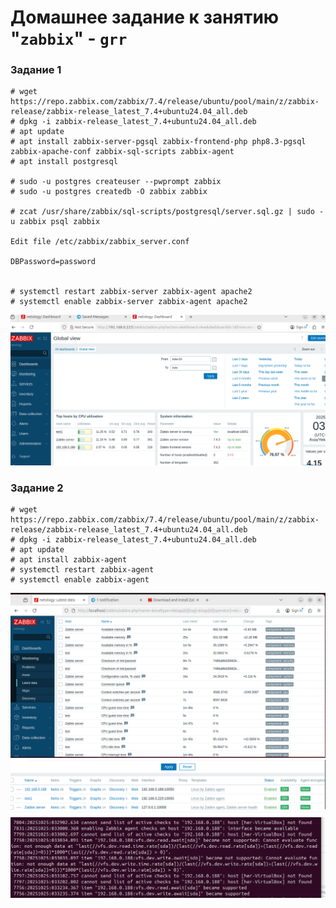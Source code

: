 # Домашнее задание к занятию "`zabbix`" - `grr`


### Задание 1

```
# wget https://repo.zabbix.com/zabbix/7.4/release/ubuntu/pool/main/z/zabbix-release/zabbix-release_latest_7.4+ubuntu24.04_all.deb
# dpkg -i zabbix-release_latest_7.4+ubuntu24.04_all.deb
# apt update
# apt install zabbix-server-pgsql zabbix-frontend-php php8.3-pgsql zabbix-apache-conf zabbix-sql-scripts zabbix-agent
# apt install postgresql

# sudo -u postgres createuser --pwprompt zabbix
# sudo -u postgres createdb -O zabbix zabbix

# zcat /usr/share/zabbix/sql-scripts/postgresql/server.sql.gz | sudo -u zabbix psql zabbix

Edit file /etc/zabbix/zabbix_server.conf

DBPassword=password


# systemctl restart zabbix-server zabbix-agent apache2
# systemctl enable zabbix-server zabbix-agent apache2
```
![zabbix1](./zabbix4.png)
### Задание 2

```
# wget https://repo.zabbix.com/zabbix/7.4/release/ubuntu/pool/main/z/zabbix-release/zabbix-release_latest_7.4+ubuntu24.04_all.deb
# dpkg -i zabbix-release_latest_7.4+ubuntu24.04_all.deb
# apt update
# apt install zabbix-agent
# systemctl restart zabbix-agent
# systemctl enable zabbix-agent

```
![zabbix](./zabbix1.png)
![zabbix2](./zabbix2.png)
![zabbix3](./zabbix3.png)
